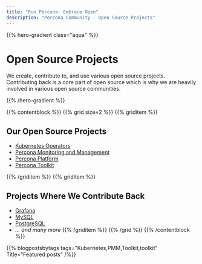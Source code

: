 ```yaml
---
title: "Run Percona: Embrace Open"
description: "Percona Community - Open Source Projects"
---
```


{{% hero-gradient class="aqua" %}}

# Open Source Projects

We create, contribute to, and use various open source projects. Contributing back is a core part of open source which is why we are heavily involved in various open source communities.

{{% /hero-gradient %}}

{{% contentblock %}}
{{% grid size=2 %}}
{{% griditem %}}

## Our Open Source Projects

* [Kubernetes Operators](/projects/operators)
* [Percona Monitoring and Management](/projects/pmm)
* [Percona Platform](/projects/platform)
* [Percona Toolkit](/projects/toolkit)

{{% /griditem %}}
{{% griditem %}}
## Projects Where We Contribute Back

* [Grafana](https://grafana.com/)
* [MySQL](https://www.mysql.com/)
* [PostgreSQL](https://www.postgresql.org/)
* *... and many more*
{{% /griditem %}}
{{% /grid %}}
{{% /contentblock %}}


{{% blogpostsbytags tags="Kubernetes,PMM,Toolkit,toolkit" Title="Featured posts" /%}}
